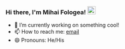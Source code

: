 ### Hi there, I'm Mihai Fologea! <a href="https://www.linkedin.com/in/mihai-fologea/"> <img alt="Mihail's's LinkdeIN" width="22px" src="https://cdn.jsdelivr.net/npm/simple-icons@v3/icons/linkedin.svg" /> </a>

- 🔭 I’m currently working on something cool!
- 📫 How to reach me: [email](mailto:foxmihail83@gmail.com)
- 😄 Pronouns: He/His

